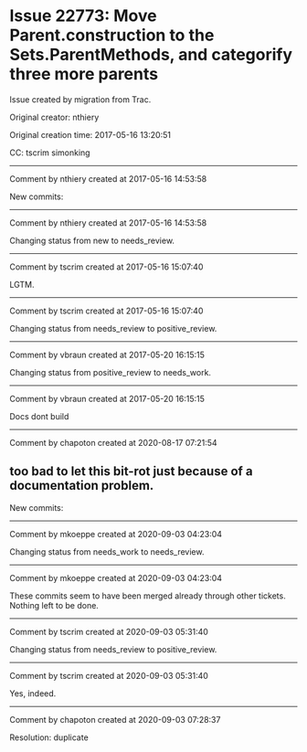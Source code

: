 # Issue 22773: Move Parent.construction to the Sets.ParentMethods, and categorify three more parents

Issue created by migration from Trac.

Original creator: nthiery

Original creation time: 2017-05-16 13:20:51

CC:  tscrim simonking




---

Comment by nthiery created at 2017-05-16 14:53:58

New commits:


---

Comment by nthiery created at 2017-05-16 14:53:58

Changing status from new to needs_review.


---

Comment by tscrim created at 2017-05-16 15:07:40

LGTM.


---

Comment by tscrim created at 2017-05-16 15:07:40

Changing status from needs_review to positive_review.


---

Comment by vbraun created at 2017-05-20 16:15:15

Changing status from positive_review to needs_work.


---

Comment by vbraun created at 2017-05-20 16:15:15

Docs dont build


---

Comment by chapoton created at 2020-08-17 07:21:54

too bad to let this bit-rot just because of a documentation problem.
----
New commits:


---

Comment by mkoeppe created at 2020-09-03 04:23:04

Changing status from needs_work to needs_review.


---

Comment by mkoeppe created at 2020-09-03 04:23:04

These commits seem to have been merged already through other tickets. Nothing left to be done.


---

Comment by tscrim created at 2020-09-03 05:31:40

Changing status from needs_review to positive_review.


---

Comment by tscrim created at 2020-09-03 05:31:40

Yes, indeed.


---

Comment by chapoton created at 2020-09-03 07:28:37

Resolution: duplicate
